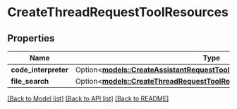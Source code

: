 # CreateThreadRequestToolResources

## Properties

Name | Type | Description | Notes
------------ | ------------- | ------------- | -------------
**code_interpreter** | Option<[**models::CreateAssistantRequestToolResourcesAnyOfCodeInterpreter**](CreateAssistantRequest_tool_resources_anyOf_code_interpreter.md)> |  | [optional]
**file_search** | Option<[**models::CreateThreadRequestToolResourcesAnyOfFileSearch**](CreateThreadRequest_tool_resources_anyOf_file_search.md)> |  | [optional]

[[Back to Model list]](../README.md#documentation-for-models) [[Back to API list]](../README.md#documentation-for-api-endpoints) [[Back to README]](../README.md)


